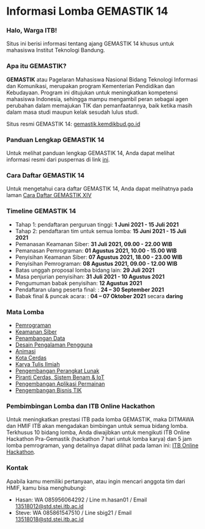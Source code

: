 # Informasi Lomba GEMASTIK 14

### Halo, Warga ITB!

Situs ini berisi informasi tentang ajang GEMASTIK 14 khusus untuk mahasiswa Institut Teknologi Bandung.

### Apa itu GEMASTIK?

**GEMASTIK** atau Pagelaran Mahasiswa Nasional Bidang Teknologi Informasi dan Komunikasi, merupakan program Kementerian Pendidikan dan Kebudayaan. Program ini ditujukan untuk meningkatkan kompetensi mahasiswa Indonesia, sehingga mampu mengambil peran sebagai agen perubahan dalam memajukan TIK dan pemanfaatannya, baik ketika masih dalam masa studi maupun kelak sesudah lulus studi.


Situs resmi GEMASTIK 14: [gemastik.kemdikbud.go.id](http://gemastik.kemdikbud.go.id/)

### Panduan Lengkap GEMASTIK 14

Untuk melihat panduan lengkap GEMASTIK 14, Anda dapat melihat informasi resmi dari puspernas di link [ini](https://pusatprestasinasional.kemdikbud.go.id/wp-content/uploads/2021/05/Pedoman-GEMASTIK-2021.pdf).

### Cara Daftar GEMASTIK 14

Untuk mengetahui cara daftar GEMASTIK 14, Anda dapat melihatnya pada laman [Cara Daftar GEMASTIK XIV](cara-daftar-gemastik)

### Timeline GEMASTIK 14
- Tahap 1: pendaftaran perguruan tinggi: **1 Juni 2021 - 15 Juli 2021**
- Tahap 2: pendaftaran tim untuk semua lomba: **15 Juni 2021 - 15 Juli 2021**
- Pemanasan Keamanan Siber: **31 Juli 2021, 09.00 - 22.00 WIB**
- Pemanasan Pemrograman:  **01 Agustus 2021, 10.00 - 15.00 WIB**
- Penyisihan Keamanan Siber: **07 Agustus 2021, 18.00 - 23.00 WIB**
- Penyisihan Pemrograman: **08 Agustus 2021, 09.00 - 12.00 WIB**
- Batas unggah proposal lomba bidang lain: **29 Juli 2021**
- Masa penjurian penyisihan: **31 Juli 2021 - 10 Agustus 2021**
- Pengumuman babak penyisihan: **12 Agustus 2021**
- Pendaftaran ulang peserta final: : **24 – 30 September 2021**
- Babak final & puncak acara: : **04 – 07 Oktober 2021** secara **daring**

### Mata Lomba
- [Pemrograman](pemrograman)
- [Keamanan Siber](keamanan-siber)
- [Penambangan Data](penambangan-data)
- [Desain Pengalaman Pengguna](desain-pengalaman-pengguna)
- [Animasi](animasi)
- [Kota Cerdas](kota-cerdas)
- [Karya Tulis Ilmiah](karya-tulis-ilmiah)
- [Pengembangan Perangkat Lunak](pengembangan-perangkat-lunak)
- [Piranti Cerdas, Sistem Benam & IoT](piranti-cerdas)
- [Pengembangan Aplikasi Permainan](pengembangan-aplikasi-permainan)
- [Pengembangan Bisnis TIK](pengembangan-bisnis-tik)

### Pembimbingan Lomba dan ITB Online Hackathon
Untuk meningkatkan prestasi ITB pada lomba GEMASTIK, maka DITMAWA dan HMIF ITB akan mengadakan bimbingan untuk semua bidang lomba. Terkhusus 10 bidang lomba, Anda diwajibkan untuk mengikuti ITB Online Hackathon Pra-Gemastik (hackathon 7 hari untuk lomba karya) dan 5 jam lomba pemrograman, yang detailnya dapat dilihat pada laman ini: [ITB Online Hackathon](hackathon).

### Kontak
Apabila kamu memiliki pertanyaan, atau ingin mencari anggota tim dari HMIF, kamu bisa menghubungi:

- Hasan: WA 085956064292 / Line m.hasan01 / Email 13518012@std.stei.itb.ac.id
- Steve: WA 085861547510 / Line sbig21 / Email 13518018@std.stei.itb.ac.id

